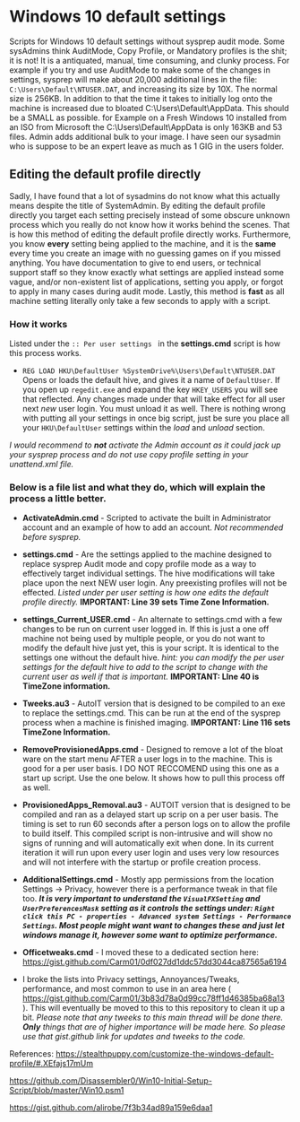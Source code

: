 # Windows 10 default settings

Scripts for Windows 10 default settings without sysprep audit mode. Some sysAdmins think AuditMode, Copy Profile, or Mandatory profiles is the shit; it is not! It is a antiquated, manual, time consuming, and clunky process. For example if you try and use AuditMode to make some of the changes in settings, sysprep will make about 20,000 additional lines in the file: `C:\Users\Default\NTUSER.DAT`, and increasing its size by 10X. The normal size is 256KB. In addition to that the time it takes to initially log onto the machine is increased due to bloated C:\Users\Default\AppData. This should be a SMALL as possible. for Example on a Fresh Windows 10 installed from an ISO from Microsoft the C:\Users\Default\AppData is only 163KB and 53 files. Admin adds additional bulk to your image. I have seen our sysadmin who is suppose to be an expert leave as much as 1 GIG in the users folder. 

## Editing the default profile directly
Sadly, I have found that a lot of sysadmins do not know what this actually means despite the title of SystemAdmin. By editing the default profile directly you target each setting precisely instead of some obscure unknown process which you really do not know how it works behind the scenes. That is how this method of editing the default profile directly works. Furthermore, you know __every__ setting being applied to the machine, and it is the __same__ every time you create an image with no guessing games on if you missed anything. You have documentation to give to end users, or technical support staff so they know exactly what settings are applied instead some vague, and/or non-existent list of applications, setting you apply, or forgot to apply in many cases during audit mode. Lastly, this method is __fast__ as all machine setting literally only take a few seconds to apply with a script.

### How it works
Listed under the `:: Per user settings ` in the __settings.cmd__ script is how this process works. 
- `REG LOAD HKU\DefaultUser %SystemDrive%\Users\Default\NTUSER.DAT` Opens or loads the default hive, and gives it a name of `DefaultUser`. If you open up `regedit.exe` and expand the key `HKEY_USERS` you will see that reflected. Any changes made under that will take effect for all user next _new_ user login. You must unload it as well. 
There is nothing wrong with putting all your settings in once big script, just be sure you place all your `HKU\DefaultUser` settings within the _load_ and _unload_ section. 

_I would recommend to ___not___ activate the Admin account as it could jack up your sysprep process and do not use copy profile setting in your unattend.xml file._

### Below is a file list and what they do, which will explain the process a little better.

- __ActivateAdmin.cmd__ - Scripted to activate the built in Administrator account and an example of how to add an account. _Not recommended before sysprep._

- __settings.cmd__ - Are the settings applied to the machine designed to replace sysprep Audit mode and copy profile mode as a way to effectively target individual settings. The hive modifications will take place upon the next NEW user login. Any preexisting profiles will not be effected. _Listed under per user setting is how one edits the default profile directly._ 
__IMPORTANT: Line 39 sets Time Zone Information.__

- __settings_Current_USER.cmd__ - An alternate to settings.cmd with a few changes to be run on current user logged in. If this is just a one off machine not being used by multiple people, or you do not want to modify the default hive just yet, this is your script. It is identical to the settings one without the default hive. _hint: you can modify the per user settings for the default hive to add to the script to change with the current user as well if that is important._
__IMPORTANT: LIne 40 is TimeZone information.__

- __Tweeks.au3__ - AutoIT version that is designed to be compiled to an exe to replace the settings.cmd. This can be run at the end of the sysprep process when a machine is finished imaging.
__IMPORTANT: Line 116 sets TimeZone Information.__

- __RemoveProvisionedApps.cmd__ - Designed to remove a lot of the bloat ware on the start menu AFTER a user logs in to the machine. This is good for a per user basis. I DO NOT RECCOMEND using this one as a start up script. Use the one below. It shows how to pull this process off as well.

- __ProvisionedApps_Removal.au3__ - AUTOIT version that is designed to be compiled and ran as a delayed start up scrip on a per user basis. The timing is set to run 60 seconds after a person logs on to allow the profile to build itself. This compiled script is non-intrusive and will show no signs of running and will automatically exit when done. In its current iteration it will run upon every user login and uses very low resources and will not interfere with the startup or profile creation process. 

- __AdditionalSettings.cmd__ - Mostly app permissions from the location Settings -> Privacy, however there is a performance tweak in that file too. ___It is very important to understand the `VisualFXSetting` and `UserPreferencesMask` setting as it controls the settings under: `Right click this PC - properties - Advanced system Settings - Performance Settings`. Most people might want want to changes these and just let windows manage it, however some want to optimize performance.___

- __Officetweaks.cmd__ - I moved these to a dedicated section here: https://gist.github.com/Carm01/0df027dd1ddc57dd3044ca87565a6194

- I broke the lists into Privacy settings, Annoyances/Tweaks, performance, and most common to use in an area here ( https://gist.github.com/Carm01/3b83d78a0d99cc78ff1d46385ba68a13 ). This will eventually be moved to this to this repository to clean it up a bit. _Please note that any tweeks to this main thread will be done there. __Only__ things that are of higher importance will be made here. So please use that gist.github link for updates and tweeks to the code._

References: 
https://stealthpuppy.com/customize-the-windows-default-profile/#.XEfajs17mUm

https://github.com/Disassembler0/Win10-Initial-Setup-Script/blob/master/Win10.psm1

https://gist.github.com/alirobe/7f3b34ad89a159e6daa1
